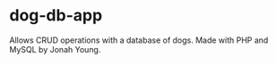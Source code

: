 # dog-db-app
Allows CRUD operations with a database of dogs. Made with PHP and MySQL by Jonah Young.
